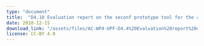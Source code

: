```yaml
---
type: "document"
title:  "D4.10 Evaluation report on the seconf prototype tool for the automatic semantic description of music samples"
date: 2018-12-15
download_link: "/assets/files/AC-WP4-UPF-D4.4%20Evaluation%20report%20on%20the%20second%20prototype%20tool%20for%20the%20automatic%20semantic%20description%20of%20music%20samples.pdf"
license: CC-BY 4.0
---
```

